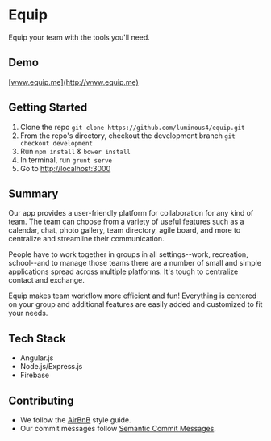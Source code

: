 # Equip #

Equip your team with the tools you'll need.

## Demo ##
[www.equip.me](http://www.equip.me)

## Getting Started ##
1. Clone the repo `git clone https://github.com/luminous4/equip.git`
2. From the repo's directory, checkout the development branch `git checkout development`
3. Run `npm install` & `bower install`
5. In terminal, run `grunt serve`
6. Go to [http://localhost:3000](http://localhost:3000)

## Summary ##

Our app provides a user-friendly platform for collaboration for any kind of team. The team can choose from a variety of useful features such as a calendar, chat, photo gallery, team directory, agile board, and more to centralize and streamline their communication.

People have to work together in groups in all settings--work, recreation, school--and to manage those teams there are a number of small and simple applications spread across multiple platforms. It's tough to centralize contact and exchange.

Equip makes team workflow more efficient and fun! Everything is centered on your group and additional features are easily added and customized to fit your needs.

## Tech Stack ##
 - Angular.js
 - Node.js/Express.js
 - Firebase
 
## Contributing ##
 - We follow the [AirBnB](https://github.com/airbnb/javascript/tree/master/es5) style guide.
 - Our commit messages follow [Semantic Commit Messages](http://karma-runner.github.io/0.8/dev/git-commit-msg.html).

